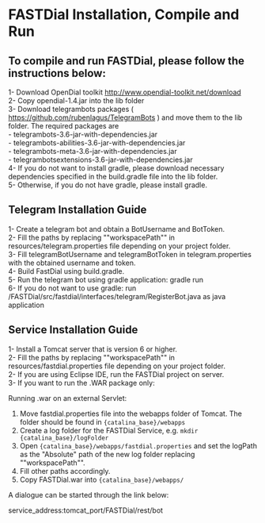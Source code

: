 # FASTDial Installation, Compile and Run

## To compile and run FASTDial, please follow the instructions below:

1- Download OpenDial toolkit http://www.opendial-toolkit.net/download  
2- Copy opendial-1.4.jar into the lib folder  
3- Download telegrambots packages ( https://github.com/rubenlagus/TelegramBots ) and move them to
   the lib folder. The required packages are   
	- telegrambots-3.6-jar-with-dependencies.jar  
	- telegrambots-abilities-3.6-jar-with-dependencies.jar   
   	- telegrambots-meta-3.6-jar-with-dependencies.jar  
   	- telegrambotsextensions-3.6-jar-with-dependencies.jar  
4- If you do not want to install gradle, please download necessary dependencies specified in the build.gradle file into the lib folder.  
5- Otherwise, if you do not have gradle, please install gradle.  

## Telegram Installation Guide

1- Create a telegram bot and obtain a BotUsername and BotToken.   
2- Fill the paths by replacing ""workspacePath"" in resources/telegram.properties file depending on your project folder.  
3- Fill telegramBotUsername and telegramBotToken in telegram.properties with the obtained username and token.  
4- Build FastDial using build.gradle.  
5- Run the telegram bot using gradle application: gradle run  
6- If you do not want to use gradle: run /FASTDial/src/fastdial/interfaces/telegram/RegisterBot.java as java application

## Service Installation Guide

1- Install a Tomcat server that is version 6 or higher.  
2- Fill the paths by replacing ""workspacePath"" in resources/fastdial.properties file depending on your project folder.  
2- If you are using Eclipse IDE, run the FASTDial project on server.   
3- If you want to run the .WAR package only:  

Running .war on an external Servlet:  

1. Move fastdial.properties file into the webapps folder of Tomcat. The folder should be found in `{catalina_base}/webapps`  
2. Create a log folder for the FASTDial Service, e.g. `mkdir {catalina_base}/logFolder`  
3. Open `{catalina_base}/webapps/fastdial.properties` and set the logPath as the "Absolute" path of the new log folder replacing ""workspacePath"".
4. Fill other paths accordingly.  
5. Copy FASTDial.war into `{catalina_base}/webapps/`  

A dialogue can be started through the link below:  

service_address:tomcat_port/FASTDial/rest/bot
